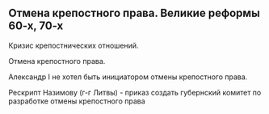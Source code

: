 
## Отмена крепостного права. Великие реформы 60-х, 70-х  

Кризис крепостнических отношений.

Отмена крепостного права. 

Александр I не хотел быть инициатором отмены крепостного права. 

Рескрипт Назимову (г-г Литвы) - приказ создать губернский комитет по разработке отмены крепостного права 